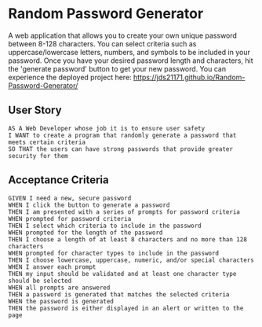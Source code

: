 # Random Password Generator

A web application that allows you to create your own unique password between 8-128 characters. You can select criteria such as uppercase/lowercase letters, numbers, and symbols to be included in your password. Once you have your desired password length and characters, hit the 'generate password' button to get your new password. You can experience the deployed project here: https://jds21171.github.io/Random-Password-Generator/

## User Story

```
AS A Web Developer whose job it is to ensure user safety
I WANT to create a program that randomly generate a password that meets certain criteria
SO THAT the users can have strong passwords that provide greater security for them
```

## Acceptance Criteria

```
GIVEN I need a new, secure password
WHEN I click the button to generate a password
THEN I am presented with a series of prompts for password criteria
WHEN prompted for password criteria
THEN I select which criteria to include in the password
WHEN prompted for the length of the password
THEN I choose a length of at least 8 characters and no more than 128 characters
WHEN prompted for character types to include in the password
THEN I choose lowercase, uppercase, numeric, and/or special characters
WHEN I answer each prompt
THEN my input should be validated and at least one character type should be selected
WHEN all prompts are answered
THEN a password is generated that matches the selected criteria
WHEN the password is generated
THEN the password is either displayed in an alert or written to the page
```

